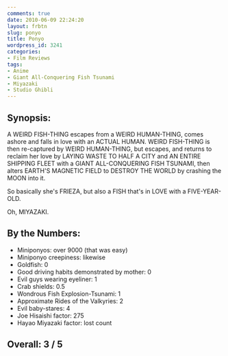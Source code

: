 ```yaml
---
comments: true
date: 2010-06-09 22:24:20
layout: frbtn
slug: ponyo
title: Ponyo
wordpress_id: 3241
categories:
- Film Reviews
tags:
- Anime
- Giant All-Conquering Fish Tsunami
- Miyazaki
- Studio Ghibli
---
```


## Synopsis:

A WEIRD FISH-THING escapes from a WEIRD HUMAN-THING, comes ashore and falls in love with an ACTUAL HUMAN.  WEIRD FISH-THING is then re-captured by WEIRD HUMAN-THING, but escapes, and returns to reclaim her love by LAYING WASTE TO HALF A CITY and AN ENTIRE SHIPPING FLEET with a GIANT ALL-CONQUERING FISH TSUNAMI, then alters EARTH'S MAGNETIC FIELD to DESTROY THE WORLD by crashing the MOON into it.

So basically she's FRIEZA, but also a FISH that's in LOVE with a FIVE-YEAR-OLD.

Oh, MIYAZAKI.

## By the Numbers:

* Miniponyos: over 9000 (that was easy)
* Miniponyo creepiness: likewise
* Goldfish: 0
* Good driving habits demonstrated by mother: 0
* Evil guys wearing eyeliner: 1
* Crab shields: 0.5
* Wondrous Fish Explosion-Tsunami: 1
* Approximate Rides of the Valkyries: 2
* Evil baby-stares: 4
* Joe Hisaishi factor: 275
* Hayao Miyazaki factor: lost count

## Overall: 3 / 5
